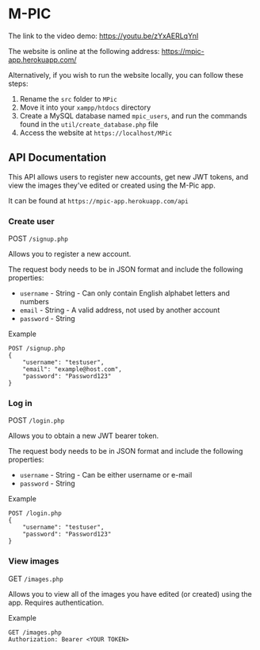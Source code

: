 # M-PIC
The link to the video demo: <a href="https://youtu.be/zYxAERLqYnI">https://youtu.be/zYxAERLqYnI</a>

The website is online at the following address: <a href="https://mpic-app.herokuapp.com/">https://mpic-app.herokuapp.com/</a>

Alternatively, if you wish to run the website locally, you can follow these steps:
1. Rename the `src` folder to `MPic`
2. Move it into your `xampp/htdocs` directory
3. Create a MySQL database named `mpic_users`, and run the commands found in the `util/create_database.php` file
4. Access the website at `https://localhost/MPic`

## API Documentation
This API allows users to register new accounts, get new JWT tokens, and view the images they've edited or created using the M-Pic app.

It can be found at `https://mpic-app.herokuapp.com/api`

### Create user
POST `/signup.php`

Allows you to register a new account.

The request body needs to be in JSON format and include the following properties:
- `username` - String - Can only contain English alphabet letters and numbers
- `email` - String - A valid address, not used by another account
- `password` - String

Example
```
POST /signup.php
{
    "username": "testuser",
    "email": "example@host.com",
    "password": "Password123"
}
```

### Log in
POST `/login.php`

Allows you to obtain a new JWT bearer token.

The request body needs to be in JSON format and include the following properties:
- `username` - String - Can be either username or e-mail
- `password` - String

Example
```
POST /login.php
{
    "username": "testuser",
    "password": "Password123"
}
```

### View images
GET `/images.php`

Allows you to view all of the images you have edited (or created) using the app. Requires authentication.

Example
```
GET /images.php
Authorization: Bearer <YOUR TOKEN>
```
